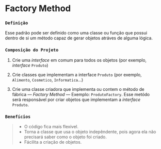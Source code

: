 # Factory Method

### `Definição`
Esse padrão pode ser definido como uma classe ou função que possui 
dentro de si um método capaz de gerar objetos atráves de alguma lógica.


### `Composição do Projeto`
1. Crie uma _interface_ em comum para todos os objetos (por exemplo, 
   _interface_ `Produto`)


2. Crie classes que implementam a interface `Produto` 
   (por exemplo, `Alimento`, `Cosmetico`, `Informatica`...)


3. Crie uma classe criadora que implementa ou contem o
   método de fábrica — _Factory Method_ — Exemplo: `ProdutoFactory`.
   Esse metódo será responsável por criar objetos que 
   implementam a _interface_ `Produto`.

### `Benefícios`
> * O código fica mais flexivel.
> * Torna a classe que usa o objeto indepêndente, 
  pois agora ela não precisará saber como o objeto foi criado.
>* Fácilita a criação de objetos.